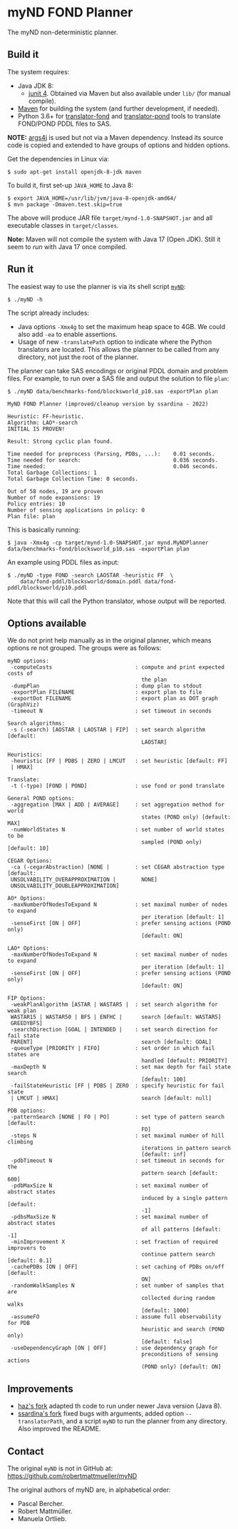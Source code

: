 # myND FOND Planner

The myND non-deterministic planner.

## Build it

The system requires:

* Java JDK 8:
  * [junit 4](https://junit.org/junit4/). Obtained via Maven but also available under `lib/` (for manual compile).
* [Maven](https://maven.apache.org/) for building the system (and further development, if needed).
* Python 3.6+ for [translator-fond](/translator-fond/) and [translator-pond](/translator-pond/) tools to translate FOND/POND PDDL files to SAS.

**NOTE:** [args4j](https://args4j.kohsuke.org/) is used but not via a Maven dependency. Instead its source code is copied and extended to have groups of options and hidden options.

Get the dependencies in Linux via:

```shell
$ sudo apt-get install openjdk-8-jdk maven
```

To build it, first set-up `JAVA_HOME` to Java 8:

```shell
$ export JAVA_HOME=/usr/lib/jvm/java-8-openjdk-amd64/ 
$ mvn package -Dmaven.test.skip=true
```

The above will produce JAR file `target/mynd-1.0-SNAPSHOT.jar` and all executable classes in `target/classes`.

**Note:** Maven will not compile the system with Java 17 (Open JDK). Still it seem to *run* with Java 17 once compiled.

## Run it

The easiest way to use the planner is via its shell script [`myND`](/mynd):

```shell
$ ./myND -h 
```

The script already includes:

* Java options `-Xmx4g` to set the maximum heap space to 4GB. We could also add `-ea` to enable assertions.
* Usage of new `-translatePath` option to indicate where the Python translators are located. This allows the planner to be called from any directory, not just the root of the planner.

The planner can take SAS encodings or original PDDL domain and problem files. For example, to run over a SAS file and output the solution to file `plan`:

```shell
$ ./myND data/benchmarks-fond/blocksworld_p10.sas -exportPlan plan

MyND FOND Planner (improved/cleanup version by ssardina - 2022)

Heuristic: FF-heuristic.
Algorithm: LAO*-search
INITIAL IS PROVEN!

Result: Strong cyclic plan found.

Time needed for preprocess (Parsing, PDBs, ...):    0.01 seconds.
Time needed for search:                             0.036 seconds.
Time needed:                                        0.046 seconds.
Total Garbage Collections: 1
Total Garbage Collection Time: 0 seconds.

Out of 58 nodes, 19 are proven
Number of node expansions: 19
Policy entries: 10
Number of sensing applications in policy: 0
Plan file: plan
```

This is basically running:

```shell
$ java -Xmx4g -cp target/mynd-1.0-SNAPSHOT.jar mynd.MyNDPlanner data/benchmarks-fond/blocksworld_p10.sas -exportPlan plan
```

An example using PDDL files as input:

```shell
$ ./myND -type FOND -search LAOSTAR -heuristic FF  \
    data/fond-pddl/blocksworld/domain.pddl data/fond-pddl/blocksworld/p10.pddl
```

Note that this will call the Python translator, whose output will be reported.

## Options available

We do not print help manually as in the original planner, which means options re not grouped. The groups were as follows:

```shell
myND options:
 -computeCosts                          : compute and print expected costs of
                                          the plan
 -dumpPlan                              : dump plan to stdout
 -exportPlan FILENAME                   : export plan to file
 -exportDot FILENAME                    : export plan as DOT graph (GraphViz)
 -timeout N                             : set timeout in seconds

Search algorithms:
 -s (-search) [AOSTAR | LAOSTAR | FIP]  : set search algorithm [default:
                                          LAOSTAR]

Heuristics:
 -heuristic [FF | PDBS | ZERO | LMCUT   : set heuristic [default: FF]
 | HMAX]                                   

Translate:
 -t (-type) [FOND | POND]               : use fond or pond translate

General POND options:
 -aggregation [MAX | ADD | AVERAGE]     : set aggregation method for world
                                          states (POND only) [default: MAX]
 -numWorldStates N                      : set number of world states to be
                                          sampled (POND only) [default: 10]

CEGAR Options:
 -ca (-cegarAbstraction) [NONE |        : set CEGAR abstraction type [default:
 UNSOLVABILITY_OVERAPPROXIMATION |        NONE]
 UNSOLVABILITY_DOUBLEAPPROXIMATION]        

AO* Options:
 -maxNumberOfNodesToExpand N            : set maximal number of nodes to expand
                                          per iteration [default: 1]
 -senseFirst [ON | OFF]                 : prefer sensing actions (POND only)
                                          [default: ON]

LAO* Options:
 -maxNumberOfNodesToExpand N            : set maximal number of nodes to expand
                                          per iteration [default: 1]
 -senseFirst [ON | OFF]                 : prefer sensing actions (POND only)
                                          [default: ON]

FIP Options:
 -weakPlanAlgorithm [ASTAR | WASTAR5 |  : set search algorithm for weak plan
 WASTAR15 | WASTAR50 | BFS | ENFHC |      search [default: WASTAR5]
 GREEDYBFS]                                
 -searchDirection [GOAL | INTENDED |    : set search direction for fail state
 PARENT]                                  search [default: GOAL]
 -queueType [PRIORITY | FIFO]           : set order in which fail states are
                                          handled [default: PRIORITY]
 -maxDepth N                            : set max depth for fail state search
                                          [default: 100]
 -failStateHeuristic [FF | PDBS | ZERO  : specify heuristic for fail state
 | LMCUT | HMAX]                          search [default: null]

PDB options:
 -patternSearch [NONE | FO | PO]        : set type of pattern search [default:
                                          FO]
 -steps N                               : set maximal number of hill climbing
                                          iterations in pattern search
                                          [default: inf]
 -pdbTimeout N                          : set timeout in seconds for the
                                          pattern search [default: 600]
 -pdbMaxSize N                          : set maximal number of abstract states
                                          induced by a single pattern [default:
                                          -1]
 -pdbsMaxSize N                         : set maximal number of abstract states
                                          of all patterns [default: -1]
 -minImprovement X                      : set fraction of required improvers to
                                          continue pattern search [default: 0.1]
 -cachePDBs [ON | OFF]                  : set caching of PDBs on/off [default:
                                          ON]
 -randomWalkSamples N                   : set number of samples that are
                                          collected during random walks
                                          [default: 1000]
 -assumeFO                              : assume full observability for PDB
                                          heuristic and search (POND only)
                                          [default: false]
 -useDependencyGraph [ON | OFF]         : use dependency graph for
                                          preconditions of sensing actions
                                          (POND only) [default: ON]
```

## Improvements

- [haz's fork](https://github.com/haz/myND) adapted th code to run under newer Java version (Java 8).
- [ssardina's fork](https://github.com/ssardina-planning/myND) fixed bugs with arguments, added option `--translatorPath`, and a script `myND` to run the planner from any directory. Also improved the README.

## Contact

The original `myND` is not in GitHub at: https://github.com/robertmattmueller/myND

The original authors of myND are, in alphabetical order:

 * Pascal Bercher.
 * Robert Mattmüller.
 * Manuela Ortlieb.
